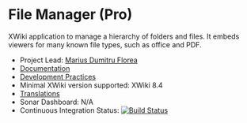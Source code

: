 # File Manager (Pro)

XWiki application to manage a hierarchy of folders and files. It embeds viewers for many known file types, such as office and PDF.

* Project Lead: [Marius Dumitru Florea](https://github.com/mflorea)
* [Documentation](https://store.xwiki.com/xwiki/bin/view/Extension/FileManagerApplication)
* [Development Practices](http://dev.xwiki.org)
* Minimal XWiki version supported: XWiki 8.4
* [Translations](http://l10n.xwiki.org/xwiki/bin/view/Contrib/FileManager)
* Sonar Dashboard: N/A
* Continuous Integration Status: [![Build Status](http://ci.xwikisas.com/view/All/job/xwikisas/job/application-filemanager/job/master/badge/icon)](http://ci.xwikisas.com/view/All/job/xwikisas/job/application-filemanager/job/master/)
